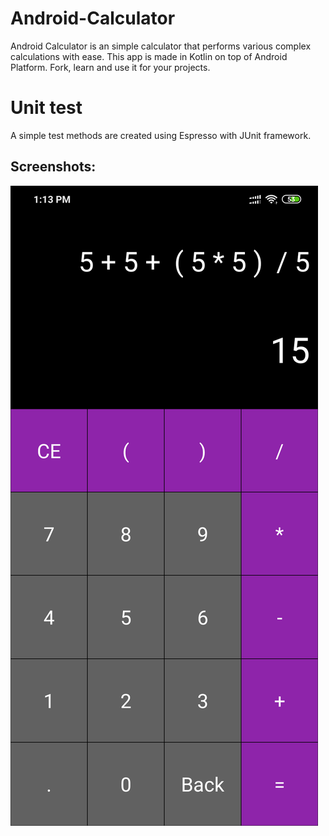 # Android-Calculator
Android Calculator is an simple calculator that performs various complex calculations with ease. This app is made in Kotlin on top of Android Platform. Fork, learn and use it for your projects.

# Unit test
A simple test methods are created using Espresso with JUnit framework.

## Screenshots:
<div>
<img src="./Screenshot_2019-10-21-13-13-27-595_cdn.mykotlin.png" title="Kotlin Calculator example"/>
</div>
